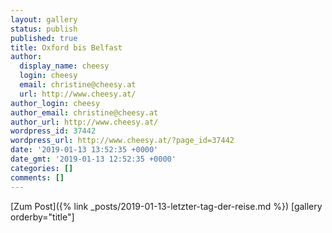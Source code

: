 ```yaml
---
layout: gallery
status: publish
published: true
title: Oxford bis Belfast
author:
  display_name: cheesy
  login: cheesy
  email: christine@cheesy.at
  url: http://www.cheesy.at/
author_login: cheesy
author_email: christine@cheesy.at
author_url: http://www.cheesy.at/
wordpress_id: 37442
wordpress_url: http://www.cheesy.at/?page_id=37442
date: '2019-01-13 13:52:35 +0000'
date_gmt: '2019-01-13 12:52:35 +0000'
categories: []
comments: []
---
```


[Zum Post]({% link _posts/2019-01-13-letzter-tag-der-reise.md %})
[gallery orderby="title"]
